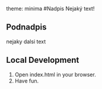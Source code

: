 theme: minima
#Nadpis
Nejaký text!

## Podnadpis

nejaky dalsi text

## Local Development

1. Open index.html in your browser.
2. Have fun.
